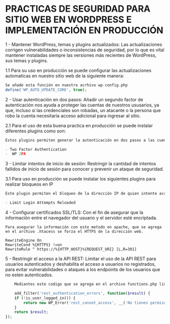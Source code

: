 # PRACTICAS DE SEGURIDAD PARA SITIO WEB EN WORDPRESS E IMPLEMENTACIÓN EN PRODUCCIÓN

1 - Mantener WordPress, temas y plugins actualizados: Las actualizaciones corrigen vulnerabilidades o inconsistencias de seguridad, por lo que es vital mantener instaladas siempre las versiones más recientes de WordPress, sus temas y plugins.

1.1 Para su uso en producción se puede configurar las actualizaciones automaticas en nuestro sitio web de la siguiente manera:

```php
Se añade esta función en nuestro acrhivo wp-config.php
define('WP_AUTO_UPDATE_CORE', true);
```


2 - Usar autenticación en dos pasos: Añadir un segundo factor de autenticación nos ayuda a proteger las cuentas de nuestros ususarios, ya que, incluso si las credenciales son robadas, un atacante o la persona que robo la cuenta necesitaría acceso adicional para ingresar al sitio.

2.1 Para el uso de esta buena practica en producción se puede instalar diferentes plugins como son:
```python
Estos plugins permiten generar la autenticación en dos pasos a las cuentas de usuario en WordPress.

- Two Factor Authentication
-  WP 2FA
```

3 - Limitar intentos de inicio de sesión: Restringir la cantidad de intentos fallidos de inicio de sesión para conocer y prevenir un ataque de seguridad.

3.1 Para uso en producción se puede instalar los siguientes plugins para realizar bloqueos en IP
```python
Este plugin permiten el bloqueo de la dirección IP de quien intente acceder y falle repetidamente.

- Limit Login Attempts Reloaded 
```

4 - Configurar certificados SSL/TLS: Con el fin de asegurar que la información entre el navegador del usuario y el servidor esté encriptada.

```
Para asegurar la información con este metodo en apache, que se agrega en el archivo .htacess se forza el HTTPS de la dirección web.

RewriteEngine On
RewriteCond %{HTTPS} !=on
RewriteRule ^ https://%{HTTP_HOST}%{REQUEST_URI} [L,R=301]
```

5 -  Restringir el acceso a la API REST: Limitar el uso de la API REST para usuarios autenticados y deshabilita el acceso a usuarios no registrados, para evitar vulnerabilidades o ataques a los endpoints de los usuarios que no esten autenticados.

```php
    Mediantes este codigo que se agrega en el archivo functions.php limitamos el acceso a la API de solo los usuarios autenticados

    add_filter('rest_authentication_errors', function($result) {
    if (!is_user_logged_in()) {
        return new WP_Error('rest_cannot_access', __('No tienes permisos para acceder a la API REST'), array('status' => rest_authorization_required_code()));
    }
    return $result;
});
```